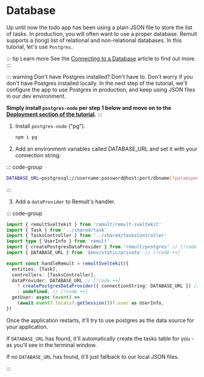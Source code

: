 # Database

Up until now the todo app has been using a plain JSON file to store the list of tasks. In production, you will often want to use a proper database. Remult supports a (long) list of relational and non-relational databases. In this tutorial, let's use `Postgres`.

::: tip Learn more
See the [Connecting to a Database](../../docs/databases.md) article to find out more.
:::

::: warning Don't have Postgres installed? Don't have to.
Don't worry if you don't have Postgres installed locally. In the next step of the tutorial, we'll configure the app to use Postgres in production, and keep using JSON files in our dev environment.

**Simply install `postgres-node` per step 1 below and move on to the [Deployment section of the tutorial](deployment.md).**
:::

1. Install `postgres-node` ("pg").

   ```sh
   npm i pg
   ```

2. Add an environment variables called DATABASE_URL and set it with your connection string:

::: code-group

```sh [.env.local]
DATABASE_URL=postgresql://username:password@host:port/dbname[?paramspec]
```

:::

3. Add a `dataProvider` to Remult's handler.

::: code-group

```ts [src/hooks/handleRemult.ts]
import { remultSveltekit } from 'remult/remult-sveltekit'
import { Task } from '../shared/task'
import { TasksController } from '../shared/tasksController'
import type { UserInfo } from 'remult'
import { createPostgresDataProvider } from 'remult/postgres' // [!code ++]
import { DATABASE_URL } from '$env/static/private' // [!code ++]

export const handleRemult = remultSveltekit({
  entities: [Task],
  controllers: [TasksController],
  dataProvider: DATABASE_URL // [!code ++]
    ? createPostgresDataProvider({ connectionString: DATABASE_URL }) // [!code ++]
    : undefined, // [!code ++]
  getUser: async (event) =>
    (await event?.locals?.getSession())?.user as UserInfo,
})
```

Once the application restarts, it'll try to use postgres as the data source for your application.

If `DATABASE_URL` has found, it'll automatically create the tasks table for you - as you'll see in the terminal window.

If no `DATABASE_URL` has found, it'll just fallback to our local JSON files.


:::
